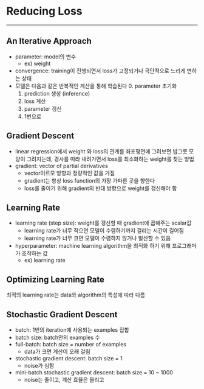 # Reducing Loss
---

## An Iterative Approach
* parameter: model의 변수
    * ex) weight
* convergence: training이 진행되면서 loss가 고정되거나 극단적으로 느리게 변하는 상태
* 모델은 다음과 같은 반복적인 계산을 통해 학습된다
    0. parameter 초기화
    1. prediction 생성 (inference)
    2. loss 계산
    3. parameter 갱신
    4. 1번으로

## Gradient Descent
* linear regression에서 weight 와 loss의 관계를 좌표평면에 그려보면 밥그릇 모양이 그려지는데, 경사를 따라 내려가면서 loss를 최소화하는 weight를 찾는 방법
* gradient: vector of partial derivatives
    * vector이르모 방향과 정량적인 값을 가짐
    * gradient는 항상 loss function의 가장 가파른 곳을 향한다
    * loss를 줄이기 위해 gradient의 반대 방향으로 weight를 갱신해야 함

## Learning Rate
* learning rate (step size): weight를 갱신할 때 gradient에 곱해주는 scalar값
    * learning rate가 너무 작으면 모델이 수렴하기까지 걸리는 시간이 길어짐
    * learning rate가 너무 크면 모델이 수렴하지 않거나 발산할 수 있음
* hyperparameter: machine learning algorithm을 최적화 하기 위해 프로그래머가 조작하는 값
    * ex) learning rate

## Optimizing Learning Rate
최적의 learning rate는 data와 algorithm의 특성에 따라 다름

## Stochastic Gradient Descent
* batch: 1번의 iteration에 사용되는 examples 집합
* batch size: batch안의 examples 수
* full-batch: batch size = number of examples
    * data가 크면 계산이 오래 걸림
* stochastic gradient descent: batch size = 1
    * noise가 심함
* mini-batch stochastic gradient descent: batch size = 10 ~ 1000
    * noise는 줄이고, 계산 효율은 올리고
